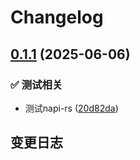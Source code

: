 # Changelog

## [0.1.1](https://github.com/CandriaJS/image-tool/compare/v0.1.0...v0.1.1) (2025-06-06)


### ✅ 测试相关

* 测试napi-rs ([20d82da](https://github.com/CandriaJS/image-tool/commit/20d82da9651ec848c8f31c7045478ee64a3c1a16))

## 变更日志
